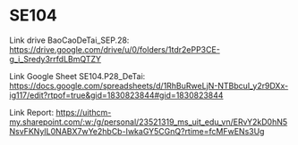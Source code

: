 # SE104
Link drive BaoCaoDeTai_SEP.28: https://drive.google.com/drive/u/0/folders/1tdr2ePP3CE-g_i_Sredy3rrfdLBmQTZY

Link Google Sheet SE104.P28_DeTai: https://docs.google.com/spreadsheets/d/1RhBuRweLjN-NTBbcuI_y2r9DXx-ig117/edit?rtpof=true&gid=1830823844#gid=1830823844

Link Report: https://uithcm-my.sharepoint.com/:w:/g/personal/23521319_ms_uit_edu_vn/ERvY2kD0hN5NsvFKNyIL0NABX7wYe2hbCb-IwkaGY5CGnQ?rtime=fcMFwENs3Ug
